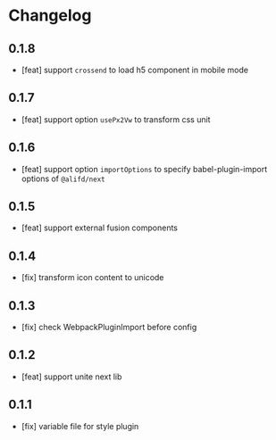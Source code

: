 # Changelog

## 0.1.8
- [feat] support `crossend` to load h5 component in mobile mode

## 0.1.7

- [feat] support option `usePx2Vw` to transform css unit

## 0.1.6

- [feat] support option `importOptions` to specify babel-plugin-import options of `@alifd/next`

## 0.1.5

- [feat] support external fusion components

## 0.1.4

- [fix] transform icon content to unicode

## 0.1.3

- [fix] check WebpackPluginImport before config

## 0.1.2

- [feat] support unite next lib

## 0.1.1

- [fix] variable file for style plugin
